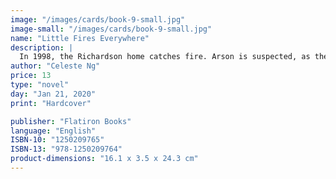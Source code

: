 ```yaml
---
image: "/images/cards/book-9-small.jpg"
image-small: "/images/cards/book-9-small.jpg"
name: "Little Fires Everywhere"
description: |
  In 1998, the Richardson home catches fire. Arson is suspected, as there were multiple small fires. The Richardson children believe that the arsonist was their sister, Izzy.
author: "Celeste Ng"
price: 13
type: "novel"
day: "Jan 21, 2020"
print: "Hardcover"

publisher: "Flatiron Books"
language: "English"
ISBN-10: "1250209765"
ISBN-13: "978-1250209764"
product-dimensions: "16.1 x 3.5 x 24.3 cm"
---
```

